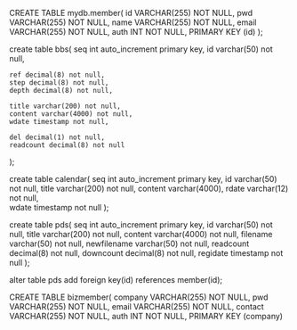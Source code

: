 
CREATE TABLE mydb.member(
    id VARCHAR(255) NOT NULL,
    pwd VARCHAR(255) NOT NULL,
    name VARCHAR(255) NOT NULL,
    email VARCHAR(255) NOT NULL,
	auth INT NOT NULL,
    PRIMARY KEY (id)
);


create table bbs(
	seq int auto_increment primary key,
	id varchar(50) not null,
	
	ref decimal(8) not null,
	step decimal(8) not null,
	depth decimal(8) not null,
	
	title varchar(200) not null,
	content varchar(4000) not null,
	wdate timestamp not null,
	
	del decimal(1) not null,
	readcount decimal(8) not null
);

create table calendar(
	seq int auto_increment primary key, 
	id varchar(50) not null,
	title varchar(200) not null,
	content varchar(4000),
	rdate varchar(12) not null,		
	wdate timestamp not null
);

create table pds(
	seq int auto_increment primary key,
	id varchar(50) not null,
	title varchar(200) not null,
	content varchar(4000) not null,
	filename varchar(50) not null,
	newfilename varchar(50) not null,
	readcount decimal(8) not null,
	downcount decimal(8) not null,
	regidate timestamp not null
);

alter table pds
add foreign key(id) references member(id);


CREATE TABLE bizmember(
    company VARCHAR(255) NOT NULL,
    pwd VARCHAR(255) NOT NULL,
    email VARCHAR(255) NOT NULL,
    contact VARCHAR(255) NOT NULL,
	auth INT NOT NULL,
    PRIMARY KEY (company)
